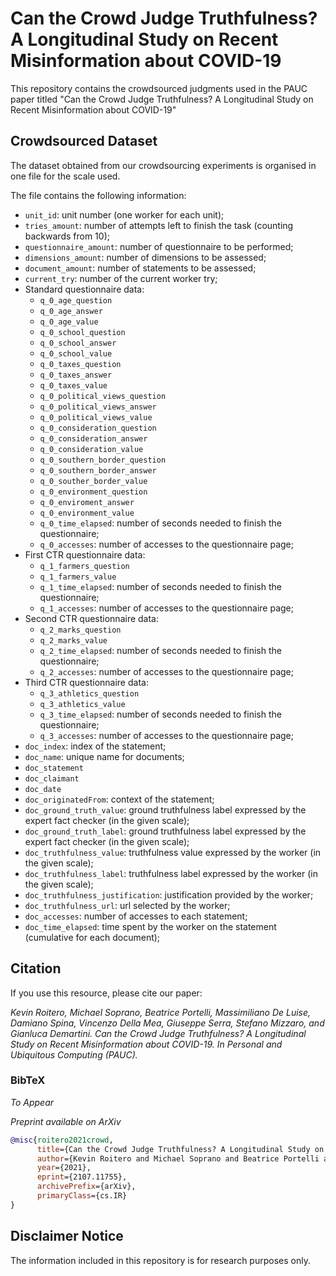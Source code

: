 # Can the Crowd Judge Truthfulness? A Longitudinal Study on Recent Misinformation about COVID-19

This repository contains the crowdsourced judgments used in the PAUC paper titled "Can the Crowd Judge Truthfulness? A Longitudinal Study on Recent Misinformation about COVID-19"

## Crowdsourced Dataset 

The dataset obtained from our crowdsourcing experiments is organised in one file for the scale used.

The file contains the following information:

* `unit_id`: unit number (one worker for each unit);
* `tries_amount`: number of attempts left to finish the task (counting backwards from 10);
* `questionnaire_amount`: number of questionnaire to be performed;
* `dimensions_amount`: number of dimensions to be assessed;
* `document_amount`: number of statements to be assessed;
* `current_try`: number of the current worker try;
* Standard questionnaire data:
  * `q_0_age_question`
  * `q_0_age_answer`
  * `q_0_age_value`
  * `q_0_school_question`
  * `q_0_school_answer`
  * `q_0_school_value`
  * `q_0_taxes_question`
  * `q_0_taxes_answer`
  * `q_0_taxes_value`
  * `q_0_political_views_question`
  * `q_0_political_views_answer`
  * `q_0_political_views_value`
  * `q_0_consideration_question`
  * `q_0_consideration_answer`
  * `q_0_consideration_value`
  * `q_0_southern_border_question`
  * `q_0_southern_border_answer`
  * `q_0_souther_border_value`
  * `q_0_environment_question`
  * `q_0_enviroment_answer`
  * `q_0_environment_value`
  * `q_0_time_elapsed`: number of seconds needed to finish the questionnaire;
  * `q_0_accesses`: number of accesses to the questionnaire page;
* First CTR questionnaire data:
  * `q_1_farmers_question`
  * `q_1_farmers_value`
  * `q_1_time_elapsed`: number of seconds needed to finish the questionnaire;
  * `q_1_accesses`: number of accesses to the questionnaire page;
* Second CTR questionnaire data:
  * `q_2_marks_question`
  * `q_2_marks_value`
  * `q_2_time_elapsed`: number of seconds needed to finish the questionnaire;
  * `q_2_accesses`: number of accesses to the questionnaire page;
* Third CTR questionnaire data:
  * `q_3_athletics_question`
  * `q_3_athletics_value`
  * `q_3_time_elapsed`: number of seconds needed to finish the questionnaire;
  * `q_3_accesses`: number of accesses to the questionnaire page;
* `doc_index`: index of the statement;
* `doc_name`: unique name for documents;
* `doc_statement` 
* `doc_claimant`
* `doc_date`
* `doc_originatedFrom`: context of the statement;
* `doc_ground_truth_value`: ground truthfulness label expressed by the expert fact checker (in the given scale);
* `doc_ground_truth_label`: ground truthfulness label expressed by the expert fact checker (in the given scale);
* `doc_truthfulness_value`: truthfulness value expressed by the worker (in the given scale);
* `doc_truthfulness_label`: truthfulness label expressed by the worker (in the given scale);
* `doc_truthfulness_justification`: justification provided by the worker; 
* `doc_truthfulness_url`: url selected by the worker; 
* `doc_accesses`: number of accesses to each statement;
* `doc_time_elapsed`: time spent by the worker on the statement (cumulative for each document);


## Citation

If you use this resource, please cite our paper:

*Kevin Roitero, Michael Soprano, Beatrice Portelli, Massimiliano De Luise, Damiano Spina, Vincenzo Della Mea, Giuseppe Serra, Stefano Mizzaro, and Gianluca Demartini. Can the Crowd Judge Truthfulness? A Longitudinal Study on Recent Misinformation about COVID-19. In Personal and Ubiquitous Computing (PAUC).*


### BibTeX

*To Appear*

*Preprint available on ArXiv*

```bibtex
@misc{roitero2021crowd,
      title={Can the Crowd Judge Truthfulness? A Longitudinal Study on Recent Misinformation about COVID-19}, 
      author={Kevin Roitero and Michael Soprano and Beatrice Portelli and Massimiliano De Luise and Damiano Spina and Vincenzo Della Mea and Giuseppe Serra and Stefano Mizzaro and Gianluca Demartini},
      year={2021},
      eprint={2107.11755},
      archivePrefix={arXiv},
      primaryClass={cs.IR}
}
```


## Disclaimer Notice

The information included in this repository is for research purposes only.
